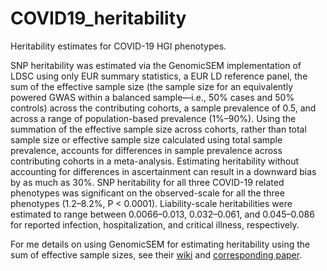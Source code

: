 # COVID19_heritability
Heritability estimates for COVID-19 HGI phenotypes. 

SNP heritability was estimated via the GenomicSEM implementation of LDSC using only EUR summary statistics, a EUR LD reference panel, the sum of the effective sample size (the sample size for an equivalently powered GWAS within a balanced sample—i.e., 50% cases and 50% controls) across the contributing cohorts, a sample prevalence of 0.5, and across a range of population-based prevalence (1%–90%). Using the summation of the effective sample size across cohorts, rather than total sample size or effective sample size calculated using total sample prevalence, accounts for differences in sample prevalence across contributing cohorts in a meta-analysis. Estimating heritability without accounting for differences in ascertainment can result in a downward bias by as much as 30%. SNP heritability for all three COVID-19 related phenotypes was significant on the observed-scale for all the three phenotypes (1.2–8.2%, P < 0.0001). Liability-scale heritabilities were estimated to range between 0.0066–0.013, 0.032–0.061, and 0.045–0.086 for reported infection, hospitalization, and critical illness, respectively.

For me details on using GenomicSEM for estimating heritability using the sum of effective sample sizes, see their [wiki](https://github.com/GenomicSEM/GenomicSEM/wiki/2.1-Calculating-Sum-of-Effective-Sample-Size-and-Preparing-GWAS-Summary-Statistics) and [corresponding paper](https://www.sciencedirect.com/science/article/pii/S0006322322013166?via%3Dihub).  
